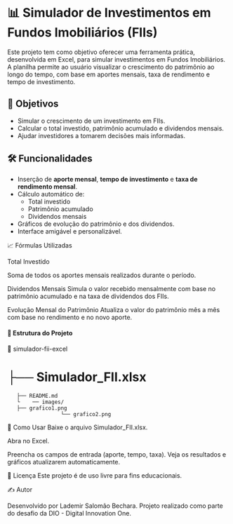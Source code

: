 # 📊 Simulador de Investimentos em Fundos Imobiliários (FIIs)

Este projeto tem como objetivo oferecer uma ferramenta prática, desenvolvida em Excel, para simular investimentos em Fundos Imobiliários. A planilha permite ao usuário visualizar o crescimento do patrimônio ao longo do tempo, com base em aportes mensais, taxa de rendimento e tempo de investimento.

## 🧠 Objetivos

- Simular o crescimento de um investimento em FIIs.
- Calcular o total investido, patrimônio acumulado e dividendos mensais.
- Ajudar investidores a tomarem decisões mais informadas.

## 🛠️ Funcionalidades

- Inserção de **aporte mensal**, **tempo de investimento** e **taxa de rendimento mensal**.
- Cálculo automático de:
  - Total investido
  - Patrimônio acumulado
  - Dividendos mensais
- Gráficos de evolução do patrimônio e dos dividendos.
- Interface amigável e personalizável.

📈 Fórmulas Utilizadas

Total Investido

Soma de todos os aportes mensais realizados durante o período.


Dividendos Mensais
Simula o valor recebido mensalmente com base no patrimônio acumulado e na taxa de dividendos dos FIIs.


 Evolução Mensal do Patrimônio
Atualiza o valor do patrimônio mês a mês com base no rendimento e no novo aporte.


#### 📂 Estrutura do Projeto

📁 simulador-fii-excel
#    ├── Simulador_FII.xlsx
       ├── README.md
       └    ── images/
       ├── grafico1.png
                     └── grafico2.png
    
🚀 Como Usar
Baixe o arquivo Simulador_FII.xlsx.

Abra no Excel.

Preencha os campos de entrada (aporte, tempo, taxa).
Veja os resultados e gráficos atualizarem automaticamente.

🧾 Licença
Este projeto é de uso livre para fins educacionais.

✍️ Autor

Desenvolvido por Lademir Salomão Bechara.
Projeto realizado como parte do desafio da DIO - Digital Innovation One.
